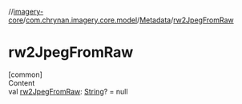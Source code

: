 //[imagery-core](../../../index.md)/[com.chrynan.imagery.core.model](../index.md)/[Metadata](index.md)/[rw2JpegFromRaw](rw2-jpeg-from-raw.md)



# rw2JpegFromRaw  
[common]  
Content  
val [rw2JpegFromRaw](rw2-jpeg-from-raw.md): [String](https://kotlinlang.org/api/latest/jvm/stdlib/kotlin/-string/index.html)? = null  



